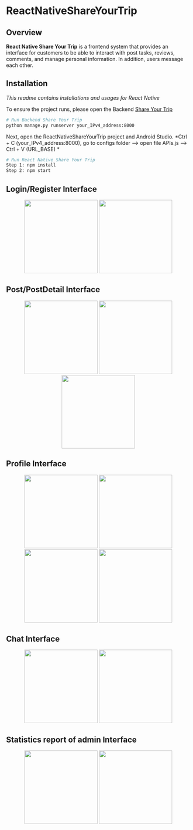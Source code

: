﻿# ReactNativeShareYourTrip

## Overview

**React Native Share Your Trip** is a frontend system that provides an interface for customers to be able to interact with post tasks, reviews, comments, and manage personal information. In addition, users message each other.

## Installation
*This readme contains installations and usages for React Native*

To ensure the project runs, please open the Backend [Share Your Trip](https://github.com/TrucThanh278/ShareYourTrip)

```bash
# Run Backend Share Your Trip
python manage.py runserver your_IPv4_address:8000
```

Next, open the ReactNativeShareYourTrip project and Android Studio.
*Ctrl + C (your_IPv4_address:8000), go to configs folder --> open file APIs.js --> Ctrl + V (URL_BASE) *

```bash
# Run React Native Share Your Trip
Step 1: npm install
Step 2: npm start
```

## Login/Register Interface
<p align="center">
    <img width="200px" src="./Image/DangKy.png">
    <img width="200px" src="./Image/DangNhap.png">
</p>

## Post/PostDetail Interface
<p align="center">
    <img width="200px" src="./Image/TrangChu.png">
    <img width="200px" src="./Image/ChiTietBaiDang.png">
    <img width="200px" src="./Image/TaoBaiDang.png">
</p>

## Profile Interface
<p align="center">
    <img width="200px" src="./Image/TrangCaNhan.png">
    <img width="200px" src="./Image/TrangCaNhanAdmin.png">
    <img width="200px" src="./Image/XemHoSo.png">
    <img width="200px" src="./Image/CapNhatTT.png">
</p>

## Chat Interface
<p align="center">
    <img width="200px" src="./Image/Chat.png">
    <img width="200px" src="./Image/DanhSachChat.png">
</p>

## Statistics report of admin Interface
<p align="center">
    <img width="200px" src="./Image/ThongKeBaoCao.png">
    <img width="200px" src="./Image/DanhSachBC.png">
</p>
